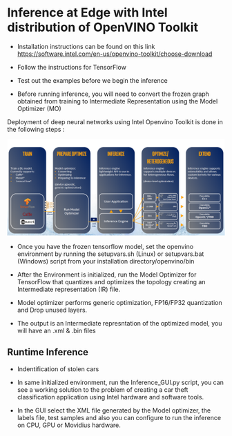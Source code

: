 
# Inference at Edge with Intel distribution of OpenVINO Toolkit

- Installation instructions can be found on this link https://software.intel.com/en-us/openvino-toolkit/choose-download

- Follow the instructions for TensorFlow

- Test out the examples before we begin the inference

- Before running inference, you will need to convert the frozen graph obtained from training to Intermediate Representation using the Model Optimizer (MO)

Deployment of deep neural networks using Intel Openvino Toolkit is done in the following steps :

![image](../assets/openvino.png)

- Once you have the frozen tensorflow model, set the openvino environment by running the setupvars.sh (Linux) or setupvars.bat (Windows) script from your installation directory/openvino/bin

- After the Environment is initialized, run the Model Optimizer for TensorFlow that quantizes and optimizes the topology creating an Intermediate representation (IR) file.

- Model optimizer performs generic optimization, FP16/FP32 quantization and Drop unused layers.

- The output is an Intermediate represntation of the optimized model, you will have an .xml & .bin files


## Runtime Inference

- Indentification of stolen cars

- In same initialized environment, run the Inference_GUI.py script, you can see a working solution to the problem of creating a car theft classification application using Intel hardware and software tools.

- In the GUI select the XML file generated by the Model optimizer, the labels file, test samples and also you can configure to run the inference on CPU, GPU or Movidius hardware. 

